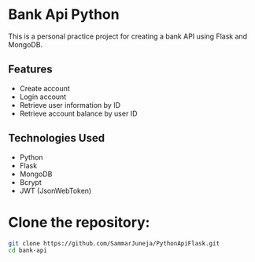 # Bank Api Python

This is a personal practice project for creating a bank API using Flask and MongoDB.

## Features

- Create account
- Login account
- Retrieve user information by ID
- Retrieve account balance by user ID

## Technologies Used

- Python
- Flask
- MongoDB
- Bcrypt
- JWT (JsonWebToken)

  
# Clone the repository:

```sh
git clone https://github.com/SammarJuneja/PythonApiFlask.git
cd bank-api
```
